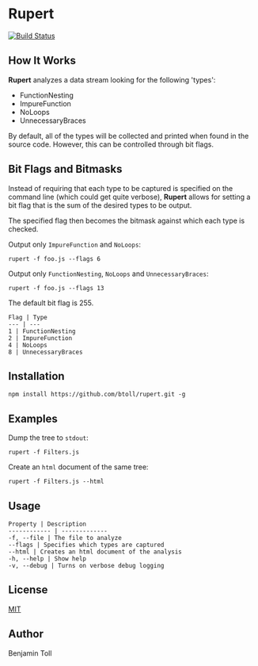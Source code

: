 # Rupert

[![Build Status](https://travis-ci.org/btoll/rupert.svg?branch=master)](https://travis-ci.org/btoll/rupert)

## How It Works

**Rupert** analyzes a data stream looking for the following 'types':
- FunctionNesting
- ImpureFunction
- NoLoops
- UnnecessaryBraces

By default, all of the types will be collected and printed when found in the source code. However, this can be controlled through bit flags.

## Bit Flags and Bitmasks

Instead of requiring that each type to be captured is specified on the command line (which could get quite verbose), **Rupert** allows for setting a bit flag that is the sum of the desired types to be output.

The specified flag then becomes the bitmask against which each type is checked.

Output only `ImpureFunction` and `NoLoops`:

    rupert -f foo.js --flags 6

Output only `FunctionNesting`, `NoLoops` and `UnnecessaryBraces`:

    rupert -f foo.js --flags 13

The default bit flag is 255.

    Flag | Type
    --- | ---
    1 | FunctionNesting
    2 | ImpureFunction
    4 | NoLoops
    8 | UnnecessaryBraces

## Installation

`npm install https://github.com/btoll/rupert.git -g`

## Examples

Dump the tree to `stdout`:

    rupert -f Filters.js

Create an `html` document of the same tree:

    rupert -f Filters.js --html

## Usage

    Property | Description
    ------------ | -------------
    -f, --file | The file to analyze
    --flags | Specifies which types are captured
    --html | Creates an html document of the analysis
    -h, --help | Show help
    -v, --debug | Turns on verbose debug logging

## License

[MIT](LICENSE)

## Author

Benjamin Toll

[Esprima]: http://esprima.org/

